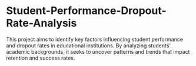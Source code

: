 # Student-Performance-Dropout-Rate-Analysis
This project aims to identify key factors influencing student performance and dropout rates in educational institutions. By analyzing students' academic backgrounds, it seeks to uncover patterns and trends that impact retention and success rates.
